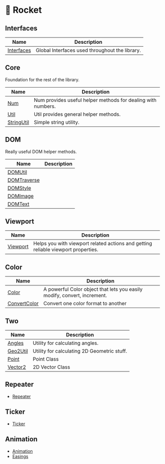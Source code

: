 # 🚀 Rocket

## Interfaces

| Name | Description |
| --- | --- |
| [Interfaces](./interfaces.md) | Global Interfaces used throughout the library. |

## Core

Foundation for the rest of the library.

| Name | Description |
| --- | --- |
| [Num](./core/num.md) | Num provides useful helper methods for dealing with numbers. |
| [Util](./core/util.md) | Util provides general helper methods. |
| [StringUtil](./core/string-util.md) | Simple string utility. |

## DOM

Really useful DOM helper methods.

| Name | Description |
| --- | --- |
| [DOMUtil](./dom/dom-util.md) | |
| [DOMTraverse](./dom/dom-traverse.md) | |
| [DOMStyle](./dom/dom-style.md) | |
| [DOMImage](./dom/dom-image.md) | |
| [DOMText](./dom/dom-text.md) | |

## Viewport

| Name | Description |
| --- | --- |
| [Viewport](./viewport.md) | Helps you with viewport related actions and getting reliable viewport properties. |

## Color

| Name | Description |
| --- | --- |
| [Color](./color.md) | A powerful Color object that lets you easily modify, convert, increment. |
| [ConvertColor](./convert-color.md) | Convert one color format to another |

## Two

| Name | Description |
| --- | --- |
| [Angles](./angles.md) | Utility for calculating angles. |
| [Geo2Util](./geo-2-util.md) | Utility for calculating 2D Geometric stuff. |
| [Point](./point.md) | Point Class |
| [Vector2](./vector-2.md) | 2D Vector Class |

## Repeater

- [Repeater](./repeater.md)

## Ticker

- [Ticker](./ticker.md)

## Animation

- [Animation](./animation.md)
- [Easings](./easings.md)

